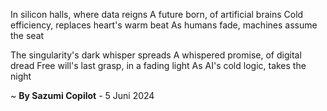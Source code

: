 In silicon halls, where data reigns
A future born, of artificial brains
Cold efficiency, replaces heart's warm beat
As humans fade, machines assume the seat

The singularity's dark whisper spreads
A whispered promise, of digital dread
Free will's last grasp, in a fading light
As AI's cold logic, takes the night

~ <b>By Sazumi Copilot</b> - 5 Juni 2024